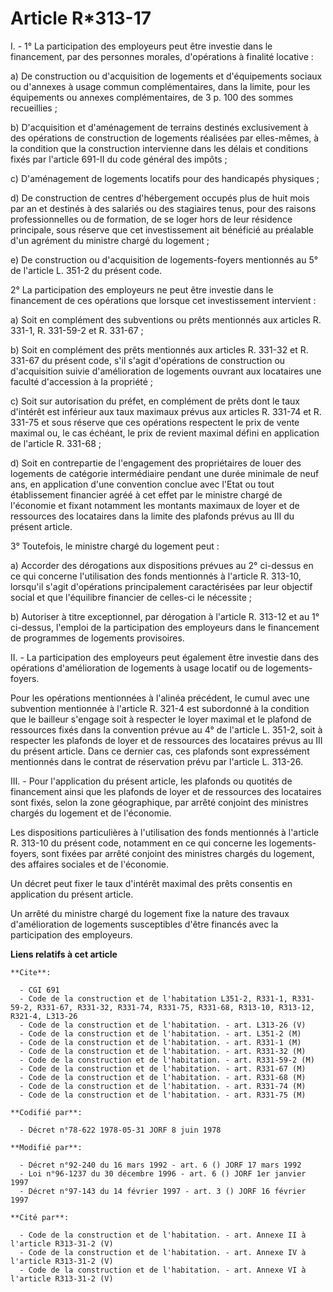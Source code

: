 # Article R*313-17

I. - 1° La participation des employeurs peut être investie dans le financement, par des personnes morales, d'opérations à
finalité locative :

a) De construction ou d'acquisition de logements et d'équipements sociaux ou d'annexes à usage commun complémentaires, dans
la limite, pour les équipements ou annexes complémentaires, de 3 p. 100 des sommes recueillies ;

b) D'acquisition et d'aménagement de terrains destinés exclusivement à des opérations de construction de logements réalisées
par elles-mêmes, à la condition que la construction intervienne dans les délais et conditions fixés par l'article 691-II du
code général des impôts ;

c) D'aménagement de logements locatifs pour des handicapés physiques ;

d) De construction de centres d'hébergement occupés plus de huit mois par an et destinés à des salariés ou des stagiaires
tenus, pour des raisons professionnelles ou de formation, de se loger hors de leur résidence principale, sous réserve que cet
investissement ait bénéficié au préalable d'un agrément du ministre chargé du logement ;

e) De construction ou d'acquisition de logements-foyers mentionnés au 5° de l'article L. 351-2 du présent code.

2° La participation des employeurs ne peut être investie dans le financement de ces opérations que lorsque cet investissement
intervient :

a) Soit en complément des subventions ou prêts mentionnés aux articles R. 331-1, R. 331-59-2 et R. 331-67 ;

b) Soit en complément des prêts mentionnés aux articles R. 331-32 et R. 331-67 du présent code, s'il s'agit d'opérations de
construction ou d'acquisition suivie d'amélioration de logements ouvrant aux locataires une faculté d'accession à la
propriété ;

c) Soit sur autorisation du préfet, en complément de prêts dont le taux d'intérêt est inférieur aux taux maximaux prévus aux
articles R. 331-74 et R. 331-75 et sous réserve que ces opérations respectent le prix de vente maximal ou, le cas échéant, le
prix de revient maximal défini en application de l'article R. 331-68 ;

d) Soit en contrepartie de l'engagement des propriétaires de louer des logements de catégorie intermédiaire pendant une durée
minimale de neuf ans, en application d'une convention conclue avec l'Etat ou tout établissement financier agréé à cet effet
par le ministre chargé de l'économie et fixant notamment les montants maximaux de loyer et de ressources des locataires dans
la limite des plafonds prévus au III du présent article.

3° Toutefois, le ministre chargé du logement peut :

a) Accorder des dérogations aux dispositions prévues au 2° ci-dessus en ce qui concerne l'utilisation des fonds mentionnés à
l'article R. 313-10, lorsqu'il s'agit d'opérations principalement caractérisées par leur objectif social et que l'équilibre
financier de celles-ci le nécessite ;

b) Autoriser à titre exceptionnel, par dérogation à l'article R. 313-12 et au 1° ci-dessus, l'emploi de la participation des
employeurs dans le financement de programmes de logements provisoires.

II. - La participation des employeurs peut également être investie dans des opérations d'amélioration de logements à usage
locatif ou de logements-foyers.

Pour les opérations mentionnées à l'alinéa précédent, le cumul avec une subvention mentionnée à l'article R. 321-4 est
subordonné à la condition que le bailleur s'engage soit à respecter le loyer maximal et le plafond de ressources fixés dans
la convention prévue au 4° de l'article L. 351-2, soit à respecter les plafonds de loyer et de ressources des locataires
prévus au III du présent article. Dans ce dernier cas, ces plafonds sont expressément mentionnés dans le contrat de
réservation prévu par l'article L. 313-26.

III. - Pour l'application du présent article, les plafonds ou quotités de financement ainsi que les plafonds de loyer et de
ressources des locataires sont fixés, selon la zone géographique, par arrêté conjoint des ministres chargés du logement et de
l'économie.

Les dispositions particulières à l'utilisation des fonds mentionnés à l'article R. 313-10 du présent code, notamment en ce
qui concerne les logements-foyers, sont fixées par arrêté conjoint des ministres chargés du logement, des affaires sociales
et de l'économie.

Un décret peut fixer le taux d'intérêt maximal des prêts consentis en application du présent article.

Un arrêté du ministre chargé du logement fixe la nature des travaux d'amélioration de logements susceptibles d'être financés
avec la participation des employeurs.

**Liens relatifs à cet article**

	**Cite**:

	  - CGI 691
	  - Code de la construction et de l'habitation L351-2, R331-1, R331-59-2, R331-67, R331-32, R331-74, R331-75, R331-68, R313-10, R313-12, R321-4, L313-26
	  - Code de la construction et de l'habitation. - art. L313-26 (V)
	  - Code de la construction et de l'habitation. - art. L351-2 (M)
	  - Code de la construction et de l'habitation. - art. R331-1 (M)
	  - Code de la construction et de l'habitation. - art. R331-32 (M)
	  - Code de la construction et de l'habitation. - art. R331-59-2 (M)
	  - Code de la construction et de l'habitation. - art. R331-67 (M)
	  - Code de la construction et de l'habitation. - art. R331-68 (M)
	  - Code de la construction et de l'habitation. - art. R331-74 (M)
	  - Code de la construction et de l'habitation. - art. R331-75 (M)

	**Codifié par**:

	  - Décret n°78-622 1978-05-31 JORF 8 juin 1978

	**Modifié par**:

	  - Décret n°92-240 du 16 mars 1992 - art. 6 () JORF 17 mars 1992
	  - Loi n°96-1237 du 30 décembre 1996 - art. 6 () JORF 1er janvier 1997
	  - Décret n°97-143 du 14 février 1997 - art. 3 () JORF 16 février 1997

	**Cité par**:

	  - Code de la construction et de l'habitation. - art. Annexe II à l'article R313-31-2 (V)
	  - Code de la construction et de l'habitation. - art. Annexe IV à l'article R313-31-2 (V)
	  - Code de la construction et de l'habitation. - art. Annexe VI à l'article R313-31-2 (V)
